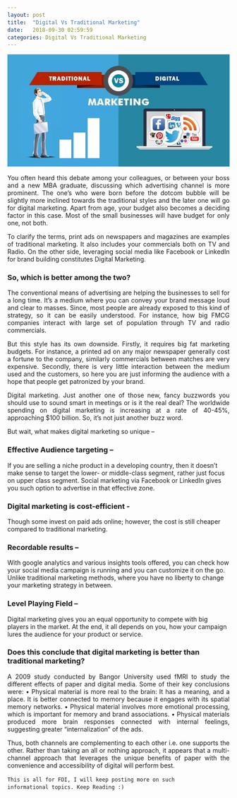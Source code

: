 ```yaml
---
layout: post
title:  "Digital Vs Traditional Marketing"
date:   2018-09-30 02:59:59
categories: Digital Vs Traditional Marketing
---
```



<html>
<head>
<style>
div {
  text-align: justify;
  text-justify: inter-word;
}
</style>
</head>
<body>


<img src="/img/digital.jpg" class="img-responsive" alt="">
<p>
	

</p>

<p align="justify">You often heard this debate among your colleagues, or between your boss and a new MBA graduate, discussing which advertising channel is more prominent. The one’s who were born before the dotcom bubble will be slightly more inclined towards the traditional styles and the later one will go for digital marketing. Apart from age, your budget also becomes a deciding factor in this case. Most of the small businesses will have budget for only one, not both.</p>

<p align="justify">To clarify the terms, print ads on newspapers and magazines are examples of traditional marketing. It also includes your commercials both on TV and Radio. On the other side, leveraging social media like Facebook or LinkedIn for brand building constitutes Digital Marketing.</p>

<h3>So, which is better among the two?</h3>
<p align="justify">The conventional means of advertising are helping the businesses to sell for a long time. It’s a medium where you can convey your brand message loud and clear to masses. Since, most people are already exposed to this kind of strategy, so it can be easily understood. For instance, how big FMCG companies interact with large set of population through TV and radio commercials.</p>


<p align="justify">But this style has its own downside. Firstly, it requires big fat marketing budgets. For instance, a printed ad on any major newspaper generally cost a fortune to the company, similarly commercials between matches are very expensive. Secondly, there is very little interaction between the medium used and the customers, so here you are just informing the audience with a hope that people get patronized by your brand.</p>

<p align="justify">Digital marketing. Just another one of those new, fancy buzzwords you should use to sound smart in meetings or is it the real deal? The worldwide spending on digital marketing is increasing at a rate of 40-45%, approaching $100 billion. So, it’s not just another buzz word.</p>
<p align="justify">But wait, what makes digital marketing so unique –</p>
<p align="justify"><h3>Effective Audience targeting –</h3>If you are selling a niche product in a developing country, then it doesn’t make sense to target the lower- or middle-class segment, rather just focus on upper class segment. Social marketing via Facebook or LinkedIn gives you such option to advertise in that effective zone.</p>
<p align="justify"><h3>Digital marketing is cost-efficient -</h3>Though some invest on paid ads online; however, the cost is still cheaper compared to traditional marketing.</p>
<p align="justify"><h3>Recordable results –</h3>With google analytics and various insights tools offered, you can check how your social media campaign is running and you can customize it on the go. Unlike traditional marketing methods, where you have no liberty to change your marketing strategy in between.</p>
<p align="justify"><h3>Level Playing Field –</h3>Digital marketing gives you an equal opportunity to compete with big players in the market. At the end, it all depends on you, how your campaign lures the audience for your product or service.</p>
<h3>Does this conclude that digital marketing is better than traditional marketing?</h3>
<p align="justify">A 2009 study conducted by Bangor University used fMRI to study the different effects of paper and digital media.
Some of their key conclusions were:
• Physical material is more real to the brain: It has a meaning, and a place. It is better connected to memory because it engages with its spatial memory networks.
• Physical material involves more emotional processing, which is important for memory and brand associations.
• Physical materials produced more brain responses connected with internal feelings, suggesting greater “internalization” of the ads.</p>
<p align="justify">Thus, both channels are complementing to each other i.e. one supports the other. Rather than taking an all or nothing approach, it appears that a multi-channel approach that leverages the unique benefits of paper with the convenience and accessibility of digital will perform best.</p>


<code>This is all for FDI, I will keep posting more on such informational topics. Keep Reading :)</code>

</body>
</html>